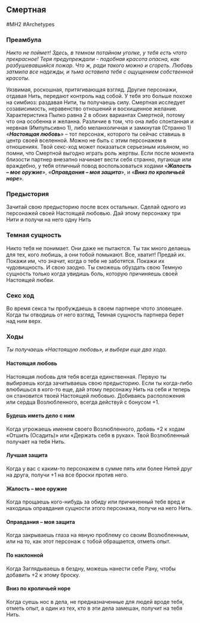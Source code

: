 ## **Смертная**

#MH2 #Archetypes 
### **Преамбула**

*Никто не поймет! Здесь, в темном потайном уголке, у тебя есть чтото прекрасное! Теря предупреждали - подобная красота опасна, как разбушевавшийся пожар. Что ж, ради такого можно и сгореть. 
Любовь затмила все надежды, и тьма оставила тебя с ощущением собственной красоты.*

Уязвимая, роскошная, притягивающая взгляд. Другие персонажи, отдавая Нить, передают контроль над собой. У тебя это больше похоже на симбиоз: раздавая Нити, ты получаешь силу. Смертная исследует созависимость, неравенство отношений и восхищенное желание. 
Характеристика Пылко равна 2 в обоих вариантах Смертной, потому что она особенна и желанна. Различие в том, что она либо спонтанная и нервная (Импульсивно 1), либо меланхоличная и замкнутая (Странно 1) 
«***Настоящая любовь***» – тот персонаж, которого ты сейчас ставишь в центр своей вселенной. Можно не быть с этим персонажем в отношениях. 
Твой секс-ход может показаться серьезным изъяном, но помни, что Смертной выгодно играть роль жертвы. Если после момента близости партнер внезапно начинает вести себя странно, пугающе или враждебно, у тебя отличный повод воспользоваться ходами «***Жалость – мое оружие***», «***Оправдания – моя защита***», и «***Вниз по кроличьей норе***».

### **Предыстория**

Зачитай свою предысторию после всех остальных. 
Сделай одного из персонажей своей Настоящей любовью. Дай этому персонажу три Нити и получи на него одну Нить

### **Темная сущность**

Никто тебя не понимает. Они даже не пытаются. Ты так много делаешь для тех, кого любишь, а они тобой помыкают. Все, хватит! Предай их. Покажи им, что значит, когда о тебе не заботятся. Покажи их чудовищность. И свою заодно. Ты сможешь обуздать свою Темную сущность только когда увидишь боль, которую причиняешь своей Настоящей любви.

### **Секс ход**

Во время секса ты пробуждаешь в своем партнере чтото зловещее. Когда ты отводишь от него взгляд, Темная сущность партнера берет над ним верх.

### **Ходы**
*Ты получаешь «Настоящую любовь», и выбери еще два хода.*

#### Настоящая любовь
Настоящая любовь для тебя всегда единственная. Первую ты выбираешь когда зачитываешь свою предысторию. Если ты когда-либо влюбишься в кого-то еще, дай этому персонажу Нить на себя и теперь он становится твоей Настоящей любовью. Добиваясь расположения или сердца Возлюбленного, всегда действуй с бонусом +1. 

#### Будешь иметь дело с ним
Когда угрожаешь именем своего Возлюбленного, добавь +2 к ходам «Отшить (Осадить)» или «Держать себя в руках». Твой Возлюбленный получает на тебя Нить. 

#### Лучшая защита
Когда у вас с каким-то персонажем в сумме пять или более Нитей друг на друга, получи +1 на все броски против него.

#### Жалость – мое оружие
Когда прощаешь кого-нибудь за обиду или причиненный тебе вред и находишь оправдания сущности этого персонажа, получи на него Нить.

#### Оправдания – моя защита
Когда закрываешь глаза на явную проблему со своим Возлюбленным, или на то, как этот персонаж с тобой обращается, отметь опыт. 

#### По наклонной 
Когда Заглядываешь в бездну, можешь нанести себе Рану, чтобы добавить +2 к этому броску.

#### Вниз по кроличьей норе
Когда суешь нос в дела, не предназначенные для людей вроде тебя, отметь опыт, а один из тех, кто в эти дела замешан, получит на тебя Нить.
